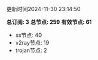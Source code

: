 更新时间2024-11-30 23:14:50

**总订阅: 3**
**总节点: 259**
**有效节点: 61**
- ss节点: 40
- v2ray节点: 19
- trojan节点: 2
